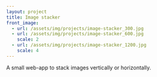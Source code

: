```yaml
---
layout: project
title: Image stacker
front_image:
  - url: /assets/img/projects/image-stacker_300.jpg
  - url: /assets/img/projects/image-stacker_600.jpg
    scale: 2
  - url: /assets/img/projects/image-stacker_1200.jpg
    scale: 4
---
```


A small web-app to stack images vertically or horizontally.